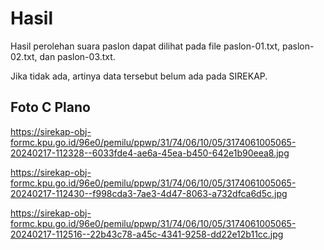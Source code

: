 # Hasil

Hasil perolehan suara paslon dapat dilihat pada file paslon-01.txt, paslon-02.txt, dan paslon-03.txt.

Jika tidak ada, artinya data tersebut belum ada pada SIREKAP.

## Foto C Plano

https://sirekap-obj-formc.kpu.go.id/96e0/pemilu/ppwp/31/74/06/10/05/3174061005065-20240217-112328--6033fde4-ae6a-45ea-b450-642e1b90eea8.jpg

https://sirekap-obj-formc.kpu.go.id/96e0/pemilu/ppwp/31/74/06/10/05/3174061005065-20240217-112430--f998cda3-7ae3-4d47-8063-a732dfca6d5c.jpg

https://sirekap-obj-formc.kpu.go.id/96e0/pemilu/ppwp/31/74/06/10/05/3174061005065-20240217-112516--22b43c78-a45c-4341-9258-dd22e12b11cc.jpg
